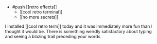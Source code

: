 - #push [[retro effects]]
  - [[cool retro terminal]]
  - [[no more secrets]]

I installed [[cool retro term]] today and it was immediately more fun than I thought it would be. There is something weirdly satisfactory about typing and seeing a blazing trail preceding your words.
